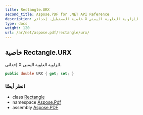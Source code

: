 ```yaml
---
title: Rectangle.URX
second_title: Aspose.PDF for .NET API Reference
description: خاصية المستطيل. إحداثي X للزاوية العلوية اليمنى
type: docs
weight: 120
url: /ar/net/aspose.pdf/rectangle/urx/
---
```

## خاصية Rectangle.URX

إحداثي X للزاوية العلوية اليمنى.

```csharp
public double URX { get; set; }
```

### انظر أيضًا

* class [Rectangle](../)
* namespace [Aspose.Pdf](../../../aspose.pdf/)
* assembly [Aspose.PDF](../../../)